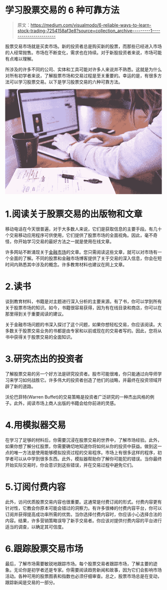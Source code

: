# 学习股票交易的 6 种可靠方法

> 原文：<https://medium.com/visualmodo/6-reliable-ways-to-learn-stock-trading-7254158af3e8?source=collection_archive---------1----------------------->

股票交易市场就是买卖市场。新的投资者总是购买新的股票，而那些已经进入市场的人经常抛售。市场在不断变化，需求也在持续。对于新股投资者来说，市场可能有点难以理解。

所涉及的许多不同的公司、实体和工具可能对许多人来说并不熟悉。这就是为什么对所有初学者来说，了解股票市场和交易过程是至关重要的。幸运的是，有很多方法可以学习股票交易。以下是学习股票交易的六种可靠方法。

![](img/407abe9f859de6dc0f6a77f5262c7a88.png)

# 1.阅读关于股票交易的出版物和文章

移动电话在今天很普遍，对于大多数人来说，它们是获取信息的主要手段。有几十个交易移动应用程序可供使用，它们提供了股票市场的全面视角。因此，毫不奇怪，你开始学习交易的最好方法之一就是使用在线文章。

许多网站不断涌现关于[金融市场](https://visualmodo.com/theme/financial-wordpress-theme/)的文章。您只需阅读这些文章，就可以对市场有一个全面的了解。不同的股票和金融市场博客提供了关于交易的深入信息，你会在短时间内熟悉其中涉及的概念。许多教育材料也建议在网上文章。

# 2.读书

谈到教育材料，书籍是对主题进行深入分析的主要来源。有了书，你可以学到所有关于股票市场的知识。如今，书籍很容易获得，因为有在线目录和商店，你可以在那里得到关于重要阅读的建议。

关于金融市场问题的书深入探讨了这个问题，如果你想轻松交易，你应该阅读。大多数关于股票交易业务的书都是由专家和以前或现在的交易者写的。因此，您将从书中获得关于股票交易的全面知识。

# 3.研究杰出的投资者

了解股票交易的另一个好方法是研究投资者。股市可能很难，你只能通过向导师学习来学习如何战胜它。许多伟大的投资者创造了他们的战略，并最终在投资领域开辟了新的道路。

沃伦巴菲特(Warren Buffet)的交易策略是投资者广泛研究的一种杰出风格的例子。此外，阅读市场上商人出版的书籍会给你前进的灵感。

# 4.用模拟器交易

在学习了足够的材料后，你需要沉浸在股票交易的世界中，了解市场经验。此外，如果你想了解分红股票，你需要确切地知道你将如何从你的投资中获益。做到这一点的唯一方法是使用能够模拟投资过程的交易程序。市场上有很多这样的程序，初学者可以从中学到很多东西。此外，模拟器帮助你了解你可能犯的错误。当你最终开始实际交易时，你会意识到这些错误，并在交易过程中避免它们。

# 5.订阅付费内容

此外，访问优质股票交易内容也很重要。这通常是付费订阅的形式。付费内容更有针对性，它教会你原本可能会错过的洞察力。有许多很棒的付费内容平台，你可以订阅并获得提高成功率所需的优势。当你选择付费内容时，你应该小心选择合法的内容。结果，许多营销策略误导了新手交易者。你应该对提供付费内容的平台进行适当的调查，以确定其可信度。

# 6.跟踪股票交易市场

最后，了解市场需要敏锐地跟踪市场。每个股票交易者跟踪市场，了解主要的迹象。无论你是初学者还是专家。你需要阅读趋势新闻和故事，因为它们会影响市场活动。各种可用的股票图表和指数也必须仔细审查。总之，股票市场总是在变动，跟踪新闻是交易的一部分。